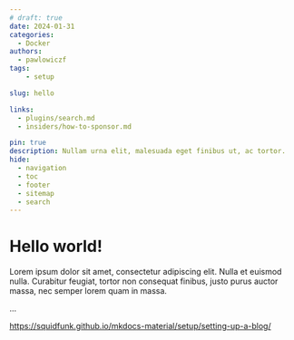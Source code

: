 ```yaml
---
# draft: true 
date: 2024-01-31 
categories:
  - Docker
authors:
  - pawlowiczf
tags:
    - setup

slug: hello

links:
  - plugins/search.md
  - insiders/how-to-sponsor.md

pin: true
description: Nullam urna elit, malesuada eget finibus ut, ac tortor.
hide:
  - navigation
  - toc
  - footer
  - sitemap
  - search
---
```


# Hello world!

Lorem ipsum dolor sit amet, consectetur adipiscing elit. Nulla et euismod
nulla. Curabitur feugiat, tortor non consequat finibus, justo purus auctor
massa, nec semper lorem quam in massa.

<!-- more -->
...

https://squidfunk.github.io/mkdocs-material/setup/setting-up-a-blog/